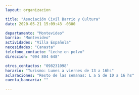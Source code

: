 ```yaml
---
layout: organizacion

title: "Asociación Civil Barrio y Cultura"
date: 2020-05-21 15:09:43 -0300

departamento: "Montevideo"
barrio: "Montevideo"
actividades: "Villa Española"
necesidades: "Canasta"
telefono_contacto: "Leche en polvo"
direccion: "094 804 648"

otros_contactos: "098231098"
horario: "Turismo: Lunes a viernes de 13 a 16hs"
aclaraciones: "Resto de las semanas: L a S de 10 a 16 hs"
cuenta_bancaria: ""

---
```

